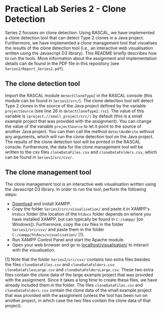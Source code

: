 Practical Lab Series 2 - Clone Detection
==========

Series 2 focuses on clone detection. Using RASCAL, we have implemented a clone detection tool that can detect Type 2 clones in a Java project. Furthermore, we have implemented a clone management tool that visualises the results of the clone detection tool (i.e., an interactive web visualisation written using the Javascript D3 library). This README briefly describes how to run the tools. More information about the assignment and implementation details can de found in the PDF file in this repository (see `Series2/Report_Series2.pdf`).

The clone detection tool
---------------------

Import the RASCAL module `detectCloneType2` in the RASCAL console (this module can be found in `Series2/src/`). The clone detection tool will detect Type 2 clones in the source of the Java project defined by the variable `projectSource` (see line 26 in `detectCloneType2.rsc`). The value of this variable is `|project://small_project/src/|` by default (this is a small example project that was provided with the assignment). You can change the value of the variable `projectSource` to let it point to the source of another Java project. You can then call the method `detectAndWrite` without any arguments, which will run the clone detection tool on the Java project. The results of the clone detection tool will be printed in the RASCAL console. Furthermore, the data for the clone management tool will be written to the csv files `cloneDataFiles.csv` and `cloneDataFolders.csv`, which can be found in `Series2/src/csv/`. 


The clone management tool
----------

The clone management tool is an interactive web visualisation written using the Javascript D3 library. In order to run the tool, perform the following steps:

* [Download](https://www.apachefriends.org/download.html "Download XAMPP") and install XAMPP.
* Copy the folder `Series2/src/visualisation/` and paste it in XAMPP's `htdocs` folder (the location of the `htdocs` folder depends on where you have installed XAMPP, but can typically be found in `C:/xampp/` [on Windows]). Furthermore, copy the csv files in the folder `Series2/src/csv/` and paste them in the folder `C:/xampp/htdocs/visualisation/` [1].
* Run XAMPP Control Panel and start the Apache module.
* Open your web browser and go to [localhost/visualisation/](localhost/visualisation/ "localhost/visualisation/") to interact with the visualisation.

[1] Note that the folder `Series2/src/csv/` contains two extra files besides the files `cloneDataFiles.csv` and `cloneDataFolders.csv`: `cloneDataFilesLarge.csv` and `cloneDataFoldersLarge.csv`. These two extra files contain the clone data of the large example project that was provided with the assignment. Since it takes a long time to create these files, we have already included them in the folder. The files `cloneDataFiles.csv` and `cloneDataFolders.csv` contain the clone data of the small example project that was provided with the assignment (unless the tool has been run on another project, in which case the two files contain the clone data of that project). 
